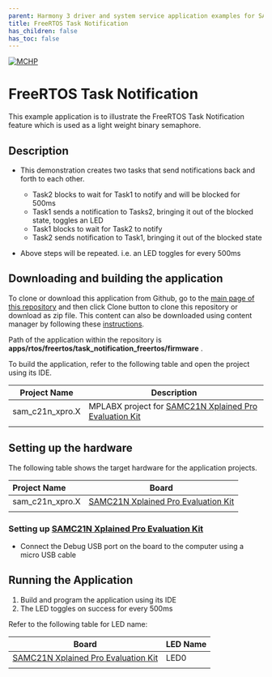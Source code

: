 ```yaml
---
parent: Harmony 3 driver and system service application examples for SAM C20/C21 family
title: FreeRTOS Task Notification 
has_children: false
has_toc: false
---
```


[![MCHP](https://www.microchip.com/ResourcePackages/Microchip/assets/dist/images/logo.png)](https://www.microchip.com)

# FreeRTOS Task Notification

This example application is to illustrate the FreeRTOS Task Notification feature which is used as a light weight binary semaphore.

## Description

- This demonstration creates two tasks that send notifications back and forth to each other.
  - Task2 blocks to wait for Task1 to notify and will be blocked for 500ms
  - Task1 sends a notification to Tasks2, bringing it out of the blocked state, toggles an LED
  - Task1 blocks to wait for Task2 to notify
  - Task2 sends notification to Task1, bringing it out of the blocked state

- Above steps will be repeated. i.e. an LED toggles for every 500ms

## Downloading and building the application

To clone or download this application from Github, go to the [main page of this repository](https://github.com/Microchip-MPLAB-Harmony/core_apps_sam_c20_c21) and then click Clone button to clone this repository or download as zip file.
This content can also be downloaded using content manager by following these [instructions](https://github.com/Microchip-MPLAB-Harmony/contentmanager/wiki).

Path of the application within the repository is **apps/rtos/freertos/task_notification_freertos/firmware** .

To build the application, refer to the following table and open the project using its IDE.

| Project Name      | Description                                    |
| ----------------- | ---------------------------------------------- |
| sam_c21n_xpro.X | MPLABX project for [SAMC21N Xplained Pro Evaluation Kit](https://www.microchip.com/developmenttools/ProductDetails/atsamc21n-xpro) |
|||

## Setting up the hardware

The following table shows the target hardware for the application projects.

| Project Name| Board|
|:---------|:---------:|
| sam_c21n_xpro.X | [SAMC21N Xplained Pro Evaluation Kit](https://www.microchip.com/developmenttools/ProductDetails/atsamc21n-xpro) |
|||

### Setting up [SAMC21N Xplained Pro Evaluation Kit](https://www.microchip.com/developmenttools/ProductDetails/atsamc21n-xpro)

- Connect the Debug USB port on the board to the computer using a micro USB cable

## Running the Application

1. Build and program the application using its IDE
2. The LED toggles on success for every 500ms

Refer to the following table for LED name:

| Board | LED Name |
| ----- | -------- |
|  [SAMC21N Xplained Pro Evaluation Kit](https://www.microchip.com/developmenttools/ProductDetails/atsamc21n-xpro) | LED0 |
|||
